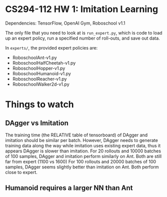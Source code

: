 # CS294-112 HW 1: Imitation Learning

Dependencies: TensorFlow, OpenAI Gym, Roboschool v1.1

The only file that you need to look at is `run_expert.py`, which is code to load up an expert policy, run a specified number of roll-outs, and save out data.

In `experts/`, the provided expert policies are:
* RoboschoolAnt-v1.py
* RoboschoolHalfCheetah-v1.py
* RoboschoolHopper-v1.py
* RoboschoolHumanoid-v1.py
* RoboschoolReacher-v1.py
* RoboschoolWalker2d-v1.py

# Things to watch
## DAgger vs Imitation
The training time (the RELATIVE table of tensorboard) of DAgger and imitation should be similar per batch. However, DAgger needs to generate training data along the way while imitation uses existing expert data, thus it appears DAgger is slower than imitation. 
For 20 rollouts and 10000 batches of 100 samples, DAgger and imitation perform similarly on Ant. Both are still far from expert (1100 vs 1600)
For 100 rollouts and 20000 batches of 100 samples, DAgger seems slightly better than imitation on Ant. Both perform close to expert. 

## Humanoid requires a larger NN than Ant